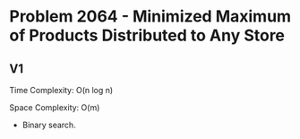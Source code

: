 # Problem 2064 - Minimized Maximum of Products Distributed to Any Store

## V1

Time Complexity: O(n log n)

Space Complexity: O(m)

- Binary search.
